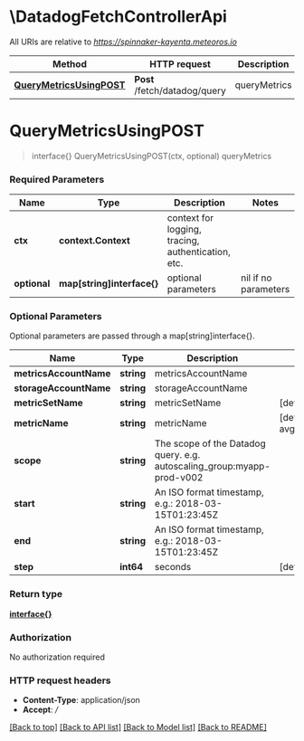 # \DatadogFetchControllerApi

All URIs are relative to *https://spinnaker-kayenta.meteoros.io*

Method | HTTP request | Description
------------- | ------------- | -------------
[**QueryMetricsUsingPOST**](DatadogFetchControllerApi.md#QueryMetricsUsingPOST) | **Post** /fetch/datadog/query | queryMetrics


# **QueryMetricsUsingPOST**
> interface{} QueryMetricsUsingPOST(ctx, optional)
queryMetrics

### Required Parameters

Name | Type | Description  | Notes
------------- | ------------- | ------------- | -------------
 **ctx** | **context.Context** | context for logging, tracing, authentication, etc.
 **optional** | **map[string]interface{}** | optional parameters | nil if no parameters

### Optional Parameters
Optional parameters are passed through a map[string]interface{}.

Name | Type | Description  | Notes
------------- | ------------- | ------------- | -------------
 **metricsAccountName** | **string**| metricsAccountName | 
 **storageAccountName** | **string**| storageAccountName | 
 **metricSetName** | **string**| metricSetName | [default to cpu]
 **metricName** | **string**| metricName | [default to avg:system.cpu.user]
 **scope** | **string**| The scope of the Datadog query. e.g. autoscaling_group:myapp-prod-v002 | 
 **start** | **string**| An ISO format timestamp, e.g.: 2018-03-15T01:23:45Z | 
 **end** | **string**| An ISO format timestamp, e.g.: 2018-03-15T01:23:45Z | 
 **step** | **int64**| seconds | [default to 60]

### Return type

[**interface{}**](interface{}.md)

### Authorization

No authorization required

### HTTP request headers

 - **Content-Type**: application/json
 - **Accept**: */*

[[Back to top]](#) [[Back to API list]](../README.md#documentation-for-api-endpoints) [[Back to Model list]](../README.md#documentation-for-models) [[Back to README]](../README.md)


